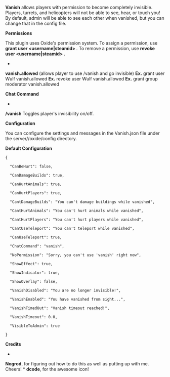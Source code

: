 **Vanish** allows players with permission to become completely invisible. Players, turrets, and helicopters will not be able to see, hear, or touch you! By default, admin will be able to see each other when vanished, but you can change that in the config file.

**Permissions**

This plugin uses Oxide's permission system. To assign a permission, use **grant user <username|steamid> <permission>**. To remove a permission, use **revoke user <username|steamid> <permission>**.


* 
**vanish.allowed** (allows player to use /vanish and go invisible)
**Ex.** grant user Wulf vanish.allowed
**Ex.** revoke user Wulf vanish.allowed
**Ex.** grant group moderator vanish.allowed


**Chat Command**


* 
**/vanish**
 Toggles player's invisibility on/off.


**Configuration**

You can configure the settings and messages in the Vanish.json file under the server/<identity>/oxide/config directory.

**Default Configuration**

````
{

  "CanBeHurt": false,

  "CanDamageBuilds": true,

  "CanHurtAnimals": true,

  "CanHurtPlayers": true,

  "CantDamageBuilds": "You can't damage buildings while vanished",

  "CantHurtAnimals": "You can't hurt animals while vanished",

  "CantHurtPlayers": "You can't hurt players while vanished",

  "CantUseTeleport": "You can't teleport while vanished",

  "CanUseTeleport": true,

  "ChatCommand": "vanish",

  "NoPermission": "Sorry, you can't use 'vanish' right now",

  "ShowEffect": true,

  "ShowIndicator": true,

  "ShowOverlay": false,

  "VanishDisabled": "You are no longer invisible!",

  "VanishEnabled": "You have vanished from sight...",

  "VanishTimedOut": "Vanish timeout reached!",

  "VanishTimeout": 0.0,

  "VisibleToAdmin": true

}
````


**Credits**


* 
**Nogrod**, for figuring out how to do this as well as putting up with me. Cheers!
* 
**dcode**, for the awesome icon!
